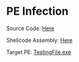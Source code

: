 # PE Infection

Source Code: [Here](https://github.com/noobmannn/TrainRev/blob/main/PE_Infection/Src/PE_Infec.cpp)

Shellcode Assembly: [Here](https://github.com/noobmannn/TrainRev/blob/main/PE_Infection/Src/shellcode.asm)

Target PE: [TestingFile.exe](https://github.com/noobmannn/TrainRev/blob/main/PE_Infection/Src/TestingFile.exe)
